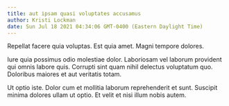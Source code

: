 ```yaml
---
title: aut ipsam quasi voluptates accusamus
author: Kristi Lockman
date: Sun Jul 18 2021 04:34:06 GMT-0400 (Eastern Daylight Time)
---
```

Repellat facere quia voluptas. Est quia amet. Magni tempore dolores.

 Iure quia possimus odio molestiae dolor. Laboriosam vel laborum provident qui omnis labore quis. Corrupti sint quam nihil delectus voluptatum quo. Doloribus maiores et aut veritatis totam.

 Ut optio iste. Dolor cum et mollitia laborum reprehenderit et sunt. Suscipit minima dolores ullam ut optio. Et velit et nisi illum nobis autem.